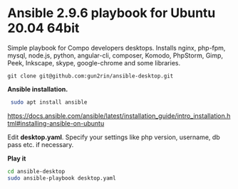 **Ansible 2.9.6 playbook for Ubuntu 20.04 64bit**
=========

Simple playbook for Compo developers desktops.
Installs nginx, php-fpm, mysql, node.js, python, angular-cli, composer, Komodo, PhpStorm, Gimp, Peek, 
Inkscape, skype, google-chrome and some libraries.

`git clone git@github.com:gun2rin/ansible-desktop.git`

**Ansible installation.**

```sh
 sudo apt install ansible
 ```
https://docs.ansible.com/ansible/latest/installation_guide/intro_installation.html#installing-ansible-on-ubuntu
 
Edit **desktop.yaml**. Specify your settings like php version, username, db pass etc. if necessary.
 
**Play it**

```sh
cd ansible-desktop
sudo ansible-playbook desktop.yaml
```


 
 
 
 
 
